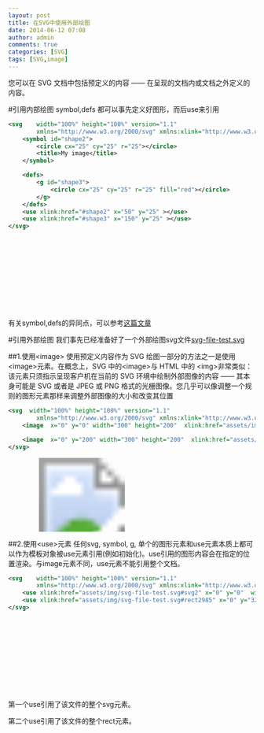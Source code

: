```yaml
---
layout: post
title: 在SVG中使用外部绘图
date: 2014-06-12 07:08
author: admin
comments: true
categories: [SVG]
tags: [SVG,image]
---
```

  
您可以在 SVG 文档中包括预定义的内容 —— 在呈现的文档内或文档之外定义的内容。

#引用内部绘图
symbol,defs 都可以事先定义好图形，而后use来引用


```svg
<svg    width="100%" height="100%" version="1.1"
        xmlns="http://www.w3.org/2000/svg" xmlns:xlink="http://www.w3.org/1999/xlink">
    <symbol id="shape2">
        <circle cx="25" cy="25" r="25"></circle>
        <title>My image</title>
    </symbol>

    <defs>
        <g id="shape3">
            <circle cx="25" cy="25" r="25" fill="red"></circle>
        </g>
    </defs>
    <use xlink:href="#shape2" x="50" y="25" ></use>
    <use xlink:href="#shape3" x="150" y="25" ></use>
</svg>
```

<svg    width="100%" height="100%" version="1.1"
xmlns="http://www.w3.org/2000/svg" xmlns:xlink="http://www.w3.org/1999/xlink">
<symbol id="shape2">
<circle cx="25" cy="25" r="25"></circle>
<title>My image</title>
</symbol>
<defs>
<g id="shape3">
   <circle cx="25" cy="25" r="25" fill="red"></circle>
</g>
</defs>
<use xlink:href="#shape2" x="50" y="25" ></use>
<use xlink:href="#shape3" x="150" y="25" ></use>
</svg>

有关symbol,defs的异同点，可以参考[这篇文章](http://www.html5zhan.com/jingyan/info/530577c72e05e83b801642dc)

#引用外部绘图
我们事先已经准备好了一个外部绘图svg文件[svg-file-test.svg](assets/img/svg-file-test.svg)

##1.使用&lt;image&gt;
使用预定义内容作为 SVG 绘图一部分的方法之一是使用 &lt;image&gt;元素。在概念上，SVG 中的&lt;image&gt;与 HTML 中的 &lt;img&gt;非常类似：该元素只须指示呈现客户机在当前的 SVG 环境中绘制外部图像的内容 —— 其本身可能是 SVG 或者是 JPEG 或 PNG 格式的光栅图像。您几乎可以像调整一个规则的图形元素那样来调整外部图像的大小和改变其位置

```svg
<svg  width="100%" height="100%" version="1.1"
        xmlns="http://www.w3.org/2000/svg" xmlns:xlink="http://www.w3.org/1999/xlink">
    <image  x="0" y="0" width="300" height="200"  xlink:href="assets/img/svg-file-test.svg"></image>

    <image  x="0" y="200" width="300" height="200"  xlink:href="assets/img/wl_white.png"></image>
</svg>
```

<svg   width="100%" height="100%" version="1.1"
xmlns="http://www.w3.org/2000/svg" xmlns:xlink="http://www.w3.org/1999/xlink">
<image  x="0" y="0" width="300" height="200"  xlink:href="assets/img/svg-file-test.svg"></image>
<image  x="0" y="200" width="300" height="200"  xlink:href="assets/img/wl_white.png"></image>
</svg>


##2.使用&lt;use&gt;元素
任何svg, symbol, g, 单个的图形元素和use元素本质上都可以作为模板对象被use元素引用(例如初始化)。use引用的图形内容会在指定的位置渲染。与image元素不同，use元素不能引用整个文档。

```svg
<svg    width="100%" height="100%" version="1.1"
        xmlns="http://www.w3.org/2000/svg" xmlns:xlink="http://www.w3.org/1999/xlink">
    <use xlink:href="assets/img/svg-file-test.svg#svg2" x="0" y="0"  width="100" height="100" ></use>
    <use xlink:href="assets/img/svg-file-test.svg#rect2985" x="0" y="325"  width="300" height="200" ></use>
</svg>
```

<svg    width="100%" height="100%" version="1.1"
xmlns="http://www.w3.org/2000/svg" xmlns:xlink="http://www.w3.org/1999/xlink">
<use xlink:href="assets/img/svg-file-test.svg#svg2" x="0" y="0"  width="100" height="100" ></use>
<use xlink:href="assets/img/svg-file-test.svg#rect2985" x="0" y="325"  width="300" height="200" ></use>
</svg>


第一个use引用了该文件的整个svg元素。

第二个use引用了该文件的整个rect元素。


 